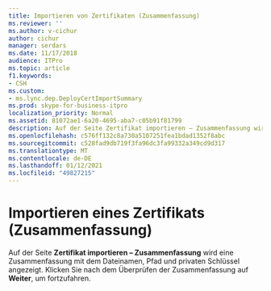 ```yaml
---
title: Importieren von Zertifikaten (Zusammenfassung)
ms.reviewer: ''
ms.author: v-cichur
author: cichur
manager: serdars
ms.date: 11/17/2018
audience: ITPro
ms.topic: article
f1.keywords:
- CSH
ms.custom:
- ms.lync.dep.DeployCertImportSummary
ms.prod: skype-for-business-itpro
localization_priority: Normal
ms.assetid: 81072ae1-6a20-4695-aba7-c05b91f81799
description: Auf der Seite Zertifikat importieren – Zusammenfassung wird eine Zusammenfassung mit dem Dateinamen, Pfad und privaten Schlüssel angezeigt. Klicken Sie nach dem Überprüfen der Zusammenfassung auf Weiter, um fortzufahren.
ms.openlocfilehash: c576ff132c8a730a5107251fea1bdad1352f8abc
ms.sourcegitcommit: c528fad9db719f3fa96dc3fa99332a349cd9d317
ms.translationtype: MT
ms.contentlocale: de-DE
ms.lasthandoff: 01/12/2021
ms.locfileid: "49827215"
---
```

# <a name="import-certificate-summary"></a>Importieren eines Zertifikats (Zusammenfassung)
 
Auf der Seite **Zertifikat importieren – Zusammenfassung** wird eine Zusammenfassung mit dem Dateinamen, Pfad und privaten Schlüssel angezeigt. Klicken Sie nach dem Überprüfen der Zusammenfassung auf **Weiter**, um fortzufahren.
  

